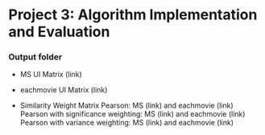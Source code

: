 # Project 3: Algorithm Implementation and Evaluation
### Output folder

+ MS UI Matrix (link)
+ eachmovie UI Matrix (link)

+ Similarity Weight Matrix
Pearson: MS (link) and eachmovie (link)
Pearson with significance weighting: MS (link) and eachmovie (link)
Pearson with variance weighting: MS (link) and eachmovie (link) 
